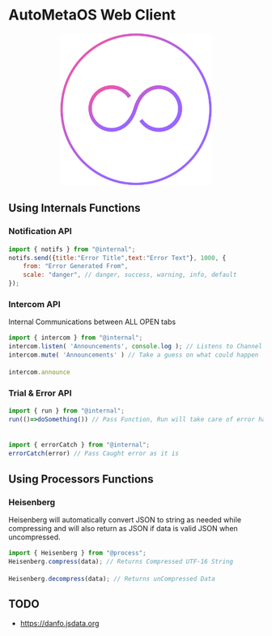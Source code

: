 # AutoMetaOS Web Client

<div align="center">
<img src="./static/OUI/icons/amos.svg" alt="amos" width="300px" height="300px"/>
</div>

## Using Internals Functions
### Notification API
```js
import { notifs } from "@internal";
notifs.send({title:"Error Title",text:"Error Text"}, 1000, {
    from: "Error Generated From",
    scale: "danger", // danger, success, warning, info, default
});
```

### Intercom API
Internal Communications between ALL OPEN tabs
```js
import { intercom } from "@internal";
intercom.listen( 'Announcements', console.log ); // Listens to Channel Announcements and logs data
intercom.mute( 'Announcements' ) // Take a guess on what could happen

intercom.announce
```
### Trial & Error API
```js
import { run } from "@internal";
run(()=>doSomething()) // Pass Function, Run will take care of error handling


import { errorCatch } from "@internal";
errorCatch(error) // Pass Caught error as it is
```



## Using Processors Functions
### Heisenberg
Heisenberg will automatically convert JSON to string as needed while compressing and will also return as JSON if data is valid JSON when uncompressed.
```js
import { Heisenberg } from "@process";
Heisenberg.compress(data); // Returns Compressed UTF-16 String

Heisenberg.decompress(data); // Returns unCompressed Data
```

## TODO
- https://danfo.jsdata.org
